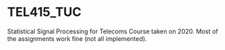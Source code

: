 # TEL415_TUC
Statistical Signal Processing for Telecoms
Course taken on 2020. Most of the assignments
work fine (not all implemented).
